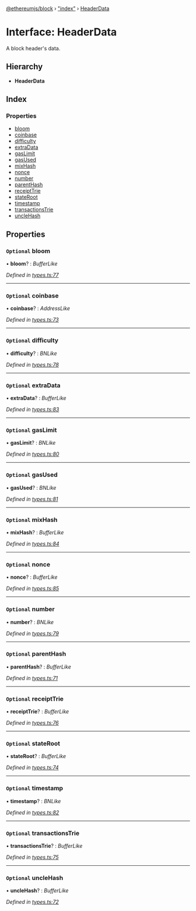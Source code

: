 [@ethereumjs/block](../README.md) › ["index"](../modules/_index_.md) › [HeaderData](_index_.headerdata.md)

# Interface: HeaderData

A block header's data.

## Hierarchy

* **HeaderData**

## Index

### Properties

* [bloom](_index_.headerdata.md#optional-bloom)
* [coinbase](_index_.headerdata.md#optional-coinbase)
* [difficulty](_index_.headerdata.md#optional-difficulty)
* [extraData](_index_.headerdata.md#optional-extradata)
* [gasLimit](_index_.headerdata.md#optional-gaslimit)
* [gasUsed](_index_.headerdata.md#optional-gasused)
* [mixHash](_index_.headerdata.md#optional-mixhash)
* [nonce](_index_.headerdata.md#optional-nonce)
* [number](_index_.headerdata.md#optional-number)
* [parentHash](_index_.headerdata.md#optional-parenthash)
* [receiptTrie](_index_.headerdata.md#optional-receipttrie)
* [stateRoot](_index_.headerdata.md#optional-stateroot)
* [timestamp](_index_.headerdata.md#optional-timestamp)
* [transactionsTrie](_index_.headerdata.md#optional-transactionstrie)
* [uncleHash](_index_.headerdata.md#optional-unclehash)

## Properties

### `Optional` bloom

• **bloom**? : *BufferLike*

*Defined in [types.ts:77](https://github.com/ethereumjs/ethereumjs-vm/blob/master/packages/block/src/types.ts#L77)*

___

### `Optional` coinbase

• **coinbase**? : *AddressLike*

*Defined in [types.ts:73](https://github.com/ethereumjs/ethereumjs-vm/blob/master/packages/block/src/types.ts#L73)*

___

### `Optional` difficulty

• **difficulty**? : *BNLike*

*Defined in [types.ts:78](https://github.com/ethereumjs/ethereumjs-vm/blob/master/packages/block/src/types.ts#L78)*

___

### `Optional` extraData

• **extraData**? : *BufferLike*

*Defined in [types.ts:83](https://github.com/ethereumjs/ethereumjs-vm/blob/master/packages/block/src/types.ts#L83)*

___

### `Optional` gasLimit

• **gasLimit**? : *BNLike*

*Defined in [types.ts:80](https://github.com/ethereumjs/ethereumjs-vm/blob/master/packages/block/src/types.ts#L80)*

___

### `Optional` gasUsed

• **gasUsed**? : *BNLike*

*Defined in [types.ts:81](https://github.com/ethereumjs/ethereumjs-vm/blob/master/packages/block/src/types.ts#L81)*

___

### `Optional` mixHash

• **mixHash**? : *BufferLike*

*Defined in [types.ts:84](https://github.com/ethereumjs/ethereumjs-vm/blob/master/packages/block/src/types.ts#L84)*

___

### `Optional` nonce

• **nonce**? : *BufferLike*

*Defined in [types.ts:85](https://github.com/ethereumjs/ethereumjs-vm/blob/master/packages/block/src/types.ts#L85)*

___

### `Optional` number

• **number**? : *BNLike*

*Defined in [types.ts:79](https://github.com/ethereumjs/ethereumjs-vm/blob/master/packages/block/src/types.ts#L79)*

___

### `Optional` parentHash

• **parentHash**? : *BufferLike*

*Defined in [types.ts:71](https://github.com/ethereumjs/ethereumjs-vm/blob/master/packages/block/src/types.ts#L71)*

___

### `Optional` receiptTrie

• **receiptTrie**? : *BufferLike*

*Defined in [types.ts:76](https://github.com/ethereumjs/ethereumjs-vm/blob/master/packages/block/src/types.ts#L76)*

___

### `Optional` stateRoot

• **stateRoot**? : *BufferLike*

*Defined in [types.ts:74](https://github.com/ethereumjs/ethereumjs-vm/blob/master/packages/block/src/types.ts#L74)*

___

### `Optional` timestamp

• **timestamp**? : *BNLike*

*Defined in [types.ts:82](https://github.com/ethereumjs/ethereumjs-vm/blob/master/packages/block/src/types.ts#L82)*

___

### `Optional` transactionsTrie

• **transactionsTrie**? : *BufferLike*

*Defined in [types.ts:75](https://github.com/ethereumjs/ethereumjs-vm/blob/master/packages/block/src/types.ts#L75)*

___

### `Optional` uncleHash

• **uncleHash**? : *BufferLike*

*Defined in [types.ts:72](https://github.com/ethereumjs/ethereumjs-vm/blob/master/packages/block/src/types.ts#L72)*
